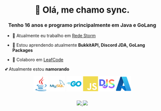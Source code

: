 <h1 align="center">👋 Olá, me chamo sync.</h1>
<h3 align="center">Tenho 16 anos e programo principalmente em Java e GoLang</h3>

- 🔭 Atualmente eu trabalho em [Rede Storm](https://discord.redestorm.com)

- 🌱 Estou aprendendo atualmente **BukkitAPI, Discord JDA, GoLang Packages**

- 👯 Colaboro em [LeafCode](https://github.com/leafcodebr)

<p>💕 Atualmente estou <strong>namorando</strong></p>
<div style="display: inline_block"; align="center">
  <img align="center";margin-right="30" alt="Java" height="50" width="50" src="https://raw.githubusercontent.com/devicons/devicon/master/icons/java/java-original.svg">
  <img align="center" alt="MySQL" height="50" width="50" src="https://raw.githubusercontent.com/devicons/devicon/master/icons/mysql/mysql-original-wordmark.svg">
  <img align="center" alt="Go" height="50" width="50" src="https://raw.githubusercontent.com/devicons/devicon/master/icons/go/go-original-wordmark.svg">
  <img align="center" alt="JS" height="50" width="50" src="https://raw.githubusercontent.com/devicons/devicon/master/icons/javascript/javascript-plain.svg">
  <!-- <img align="center" alt="GitHub" height="50" width="50" src="https://raw.githubusercontent.com/devicons/devicon/master/icons/github/github-original.svg"> -->
  <img align="center" alt="DiscordJS" height="50" width="50" src="https://raw.githubusercontent.com/devicons/devicon/master/icons/discordjs/discordjs-original.svg">
  <img align="center" alt="Azure" height="50" width="50" src="https://raw.githubusercontent.com/devicons/devicon/master/icons/azure/azure-original.svg">
  </div>

  ##

<div align="center">
  <a href="https://github.com/kittinan/spotify-github-profile">
  <img height="155em" src="https://spotify-github-profile.vercel.app/api/view?uid=insji39zug90t3uinqfdr8jpf&cover_image=true&theme=novatorem&show_offline=false&background_color=121212&bar_color=53b14f&bar_color_cover=false)"/>
  <a href="https://discord.com/users/662402220784091146"> 
  <img height="145em" src="https://lanyard.cnrad.dev/api/662402220784091146?"/>
</div>
